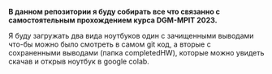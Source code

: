 **В данном репозитории я буду собирать все что связанно с самостоятельным прохождением курса DGM-MPIT 2023.**

Я буду загружать два вида ноутбуков один с зачищенными выводами что-бы можно было смотреть в самом git код,
а вторые с сохраненными выводами (папка completedHW), которые можно увидеть скачав и открыв ноутбук в google colab.
